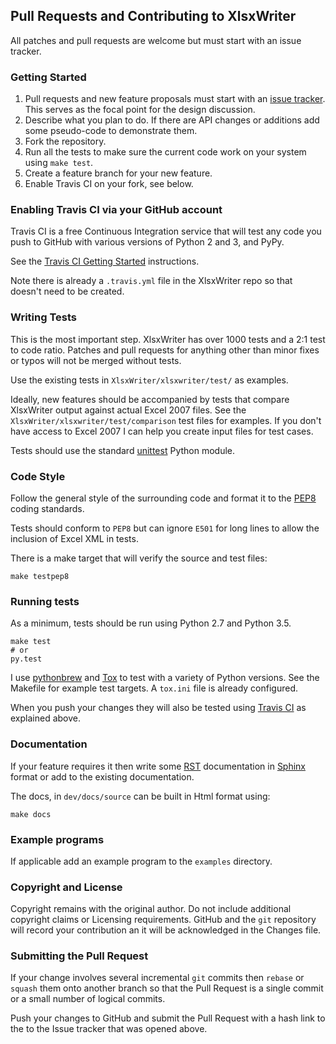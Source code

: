
## Pull Requests and Contributing to XlsxWriter

All patches and pull requests are welcome but must start with an issue tracker.


### Getting Started

1. Pull requests and new feature proposals must start with an [issue tracker](https://github.com/jmcnamara/XlsxWriter/issues). This serves as the focal point for the design discussion.
2. Describe what you plan to do. If there are API changes or additions add some pseudo-code to demonstrate them.
3. Fork the repository.
4. Run all the tests to make sure the current code work on your system using `make test`.
5. Create a feature branch for your new feature.
6. Enable Travis CI on your fork, see below.


### Enabling Travis CI via your GitHub account

Travis CI is a free Continuous Integration service that will test any code you push to GitHub with various versions of Python 2 and 3, and PyPy.

See the [Travis CI Getting Started](http://about.travis-ci.org/docs/user/getting-started/) instructions.

Note there is already a `.travis.yml` file in the XlsxWriter repo so that doesn't need to be created.


### Writing Tests

This is the most important step. XlsxWriter has over 1000 tests and a 2:1 test to code ratio. Patches and pull requests for anything other than minor fixes or typos will not be merged without tests.

Use the existing tests in `XlsxWriter/xlsxwriter/test/` as examples.

Ideally, new features should be accompanied by tests that compare XlsxWriter output against actual Excel 2007 files. See the `XlsxWriter/xlsxwriter/test/comparison` test files for examples. If you don't have access to Excel 2007 I can help you create input files for test cases.

Tests should use the standard [unittest](http://docs.python.org/2/library/unittest.html) Python module.


### Code Style

Follow the general style of the surrounding code and format it to the [PEP8](http://www.python.org/dev/peps/pep-0008/) coding standards.

Tests should conform to `PEP8` but can ignore `E501` for long lines to allow the inclusion of Excel XML in tests.

There is a make target that will verify the source and test files:

    make testpep8


### Running tests

As a minimum, tests should be run using Python 2.7 and Python 3.5.


    make test
    # or
    py.test

I use [pythonbrew](https://github.com/utahta/pythonbrew) and [Tox](https://tox.readthedocs.io/en/latest/) to test with a variety of Python versions. See the Makefile for example test targets. A `tox.ini` file is already configured.

When you push your changes they will also be tested using [Travis CI](https://travis-ci.org/jmcnamara/XlsxWriter/) as explained above.


### Documentation

If your feature requires it then write some [RST](http://docutils.sourceforge.net/rst.html) documentation in [Sphinx](http://sphinx-doc.org) format or add to the existing documentation.

The docs, in `dev/docs/source` can be built in Html format using:

    make docs


### Example programs

If applicable add an example program to the `examples` directory.


### Copyright and License

Copyright remains with the original author. Do not include additional copyright claims or Licensing requirements. GitHub and the `git` repository will record your contribution an it will be acknowledged in the Changes file.


### Submitting the Pull Request

If your change involves several incremental `git` commits then `rebase` or `squash` them onto another branch so that the Pull Request is a single commit or a small number of logical commits.

Push your changes to GitHub and submit the Pull Request with a hash link to the to the Issue tracker that was opened above.
